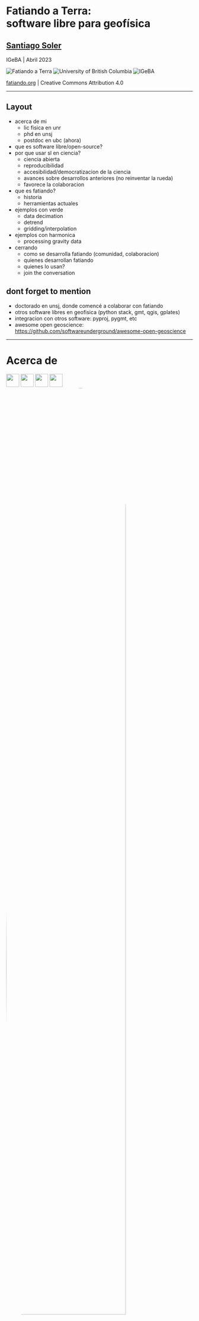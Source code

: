 <!-- .slide: class="slide-title" data-background-image="images/fatiando-background.png" -->

<div class="title-authors r-stretch">
<h1 class="title"> Fatiando a Terra: <br> software libre para geofísica </h1>
<h2 class="authors"><a href="https://www.santisoler.com">Santiago Soler</a></h2>
</div>

<p class="location">
IGeBA  |  Abril 2023
</p>

<div class="d-flex flex-row align-center justify-around">
<img
class="institutional-logo"
src="images/logos/fatiando-light.png"
alt="Fatiando a Terra"
>
<img
class="institutional-logo"
src="images/logos/ubc-narrow.png"
alt="University of British Columbia"
>
<img
class="institutional-logo"
src="images/logos/igeba.jpg"
alt="IGeBA"
>
</div>

<p class="footer">
<i class="fa-solid fa-earth-americas"></i>
<a href="https://www.fatiando.org">fatiando.org</a>
|
<i class="fab fa-creative-commons"></i><i class="fab fa-creative-commons-by"></i>
Creative Commons Attribution 4.0
</p>

---

<!-- .slide: data-visibility="hidden" -->

## Layout

- acerca de mi
    - lic fisica en unr
    - phd en unsj
    - postdoc en ubc (ahora)
- que es software libre/open-source?
- por que usar sl en ciencia?
    - ciencia abierta
    - reproducibilidad
    - accesibilidad/democratizacion de la ciencia
    - avances sobre desarrollos anteriores (no reinventar la rueda)
    - favorece la colaboracion
- que es fatiando?
    - historia
    - herramientas actuales
- ejemplos con verde
    - data decimation
    - detrend
    - gridding/interpolation
- ejemplos con harmonica
    - processing gravity data
- cerrando
    - como se desarrolla fatiando (comunidad, colaboracion)
    - quienes desarrollan fatiando
    - quienes lo usan?
    - join the conversation


## dont forget to mention

- doctorado en unsj, donde comencé a colaborar con fatiando
- otros software libres en geofisica (python stack, gmt, qgis, gplates)
- integracion con otros software: pyproj, pygmt, etc
- awesome open geoscience: https://github.com/softwareunderground/awesome-open-geoscience


---

<div class="d-flex flex-row justify-between align-center">

# Acerca de

<div>
<img src="images/logos/unr.png" alt="" style="height: 2.5em; margin: 0">
<img src="images/logos/unsj.png" alt="" style="height: 2.5em; margin: 0">
<img src="images/logos/igsv.png" alt="" style="height: 2.5em; margin: 0">
<img src="images/logos/ubc.png" alt="" style="height: 2.5em; margin: 0">
</div>

</div>

<div class="centered r-stretch">

<div class="d-flex flex-row">

<div>
<img src="images/santisoler.jpg" alt="" style="width: 80%; border-radius: 50%">
</div>

<div>

<ul class="fa-ul">
    <li><i class="fa-li fa-sharp fa-solid fa-building-columns"></i>
        Lic en Física (UNR)
    </li>
    <li><i class="fa-li fa-sharp fa-solid fa-building-columns"></i>
        Doctor en Geofísica (UNSJ)
    </li>
    <li><i class="fa-li fa-sharp fa-solid fa-building-columns"></i>
        Postdoc en UBC, Canada
    </li>
    <li><i class="fa-li fas fa-flask"></i>
        Investigaciones:
    </li>
        <ul class="margin-left-0">
            <li class="text-medium">Procesamiento y modelado gravedad y magnetismo</li>
            <li class="text-medium">Inversiones conjuntas</li>
        </ul>
    <li><i class="fa-li fas fa-code"></i>
        Desarrollador de Fatiando a Terra 🌎
    </li>
</ul>

</div>

</div>
</div>

---

<!-- .slide: class="center"  -->

# ¿Qué es el software libre <br> u open-source?

---

<!-- .slide: class="center"  -->

## Libertades

0. <b class="green">Utilizar</b> el software con cualquier propósito
1. <b class="green">Estudiar</b> el código y <b class="green">modificarlo</b>
2. <b class="green">Distribuir copias</b> del software
3. <b class="green">Distribuir</b> versiones <b class="green">modificadas</b>

---

<!-- .slide: class="center" data-background-color="#eee" -->

## Ejemplos

<div class="d-flex flex-row justify-around align-center flex-wrap">

<div class="d-flex flex-column align-center justify-center">
<img src="images/logos/gmt.png" style="height: 5em; width: auto;">
Licencia: LGPLv3
</div>

<div class="d-flex flex-column align-center justify-center">
<img src="images/logos/qgis.png" style="height: 5em; width: auto;">
Licencia: GPLv2
</div>

</div>

<div class="d-flex flex-column align-center justify-center">
<img src="images/logos/fatiando-logo.png" style="height: 5em; width: auto;">
Licencia: BSD-Clause3
</div>


---

<!-- .slide: class="center"  -->

# ¿Por qué utilizar software libre en Ciencia?

---

<div class="r-stretch centered">

<img src="images/reproducibility-crisis.jpg"
alt="Infografia con resultados de investigación sobre la reproducibilidad de la ciencia, mostrando que un 52% de les entrevistades consideran que hay una crisis de reproducibilidad en la ciencia."
style="height: 100vh; width: auto;">

</div>

<div class="footnote">

Baker, M. (2016). doi: [10.1038/533452a](https://doi.org/10.1038/533452a)

</div>

---

<div class="r-stretch centered">

<img src="images/code-from-scratch.gif" alt="" style="width: 80vw;">

</div>

<div class="footnote">

[PhDComics (2014-03-14)](https://phdcomics.com/comics/archive.php?comicid=1689)

</div>

---

<!-- .slide: class="center"  -->

## El software libre:

- Posibilita una **Ciencia Abierta**
- Aumenta a la **reproducibilidad**
- **Democratiza** la Ciencia
- Facilita **desarrollos futuros**
- Favorece la **colaboración**

---

<!-- .slide: data-background-image="images/fatiando-banner.png" data-background-size="contain" data-background-color="#060629" -->

---

<!-- .slide: class="center" data-background-image="images/fatiando-background.png" -->

## Un poco de historia

<div class="d-flex flex-row justify-between align-start">

<div style="flex: 4">

- Comenzó en 2010
- Parte del Doctorado de **Leonardo Uieda** en Brasil
- Librería de Python: `fatiando`
- Herramientas para:
    - Procesar datos espaciales
    - Modelado de gravedad y magnetismo
    - Inversiones geométricas
    - Problemas juguete para docencia
- Circa 2015: primeras colaboraciones de Santiago

</div>

<div style="flex: 1">
<img src="images/leouieda.jpg" style="border-radius: 50%">
</div>

</div>

---

<!-- .slide: class="center" data-background-image="images/fatiando-background.png" -->

## Modernizar nuestras herramientas

<div class="d-flex flex-row justify-around align-between">
<img src="images/logos/python-3.png" style="width: auto; height: 100%;">
<p>+</p>
<p>Ecosistema científico <br> en Python</p>
</div>

<div style="background-color: #eee">
<img src="images/geoscientific-stack.png" style="width: 100%; height: auto;">
</div>

---

<!-- .slide: class="center" data-background-image="images/fatiando-background.png" -->

## ✨🌎 Librerías de Fatiando 🌎✨

---

<!-- .slide: class="center" data-background-color="#eeeeee" -->

<div class="r-stretch d-flex flex-column justify-evenly">

<!-- row 1 -->
<div class="fatiando-projects-row">

<!-- Verde -->
<div class="fatiando-project">
<a href="http://www.fatiando.org/verde">
<img class="project-logo center-block" src="images/logos/verde-logo.svg">
</a>

**Procesamiento** e **interpolación** de datos espaciales
con un toque de machine learning

<i class="fab fa-github fa-fw" title="Github repository"></i>
<a href="https://github.com/fatiando/verde">fatiando/verde</a>
</div>
<!-- - -->

<!-- Harmonica -->
<div class="fatiando-project fragment">
<a href="http://www.fatiando.org/harmonica">
<img class="project-logo center-block" src="images/logos/harmonica-logo.svg">
</a>

Procesamiento y modelado de **gravedad** y **magnetismo**

<i class="fab fa-github fa-fw" title="Github repository"></i>
<a href="https://github.com/fatiando/harmonica">fatiando/harmonica</a>
</div>
<!-- - -->

</div>


<!-- row 2 -->
<div class="fatiando-projects-row">

<!-- Boule -->
<div class="fatiando-project fragment">
<a href="http://www.fatiando.org/boule">
<img class="project-logo center-block" src="images/logos/boule-logo.svg">
</a>

**Elipsoides de referencia** y cálculo de **gravedad normal**

<i class="fab fa-github fa-fw" title="Github repository"></i>
<a href="https://github.com/fatiando/boule">fatiando/boule</a>
</div>
<!-- - -->

<!-- Pooch -->
<div class="fatiando-project fragment">
<a href="http://www.fatiando.org/pooch">
<img class="project-logo center-block" src="images/logos/pooch-logo.svg">
</a>

**Descarga** y **almacena** datos de la web

<i class="fab fa-github fa-fw" title="Github repository"></i>
<a href="https://github.com/fatiando/pooch">fatiando/pooch</a>
</div>
<!-- - -->

<!-- Ensaio -->
<div class="fatiando-project fragment">
<a href="http://www.fatiando.org/ensaio">
<img class="project-logo center-block" src="images/logos/ensaio-logo.svg">
</a>

Sets de **datos geofísicos** bajo **licencia abierta** para experimentar

<i class="fab fa-github fa-fw" title="Github repository"></i>
<a href="https://github.com/fatiando/ensaio">fatiando/ensaio</a>
</div>
<!-- - -->

</div>

</div>

---

# Live coding...

---

<!-- .slide: class="center" data-background-image="images/fatiando-background.png" -->

# ¿Quién utiliza Fatiando?

---

<!-- .slide: data-background-image="images/fatiando-papers.png" data-background-size="contain" -->

---

<!-- .slide: class="center" data-background-image="images/fatiando-background.png" -->

# ¿Quién desarrolla Fatiando?

---

<!-- .slide: class="center slide-steering-council" data-background-image="images/fatiando-background.png" -->

## Steering council

<div class="d-flex flex-wrap flex-row align-start justify-evenly">

<div class="council-member">
<img src="https://www.github.com/aguspesce.png" >
<span>
<i class="fab fa-github fa-fw"></i>
<a href="https://github.com/aguspesce">aguspesce</a>
</span>
</div>

<div class="council-member">
<img src="https://www.github.com/leouieda.png" >
<span>
<i class="fab fa-github fa-fw"></i>
<a href="https://github.com/leouieda">leouieda</a>
</span>
</div>

<div class="council-member">
<img src="images/luli.jpg" >
<span>
<i class="fab fa-github fa-fw"></i>
<a href="https://github.com/ll-geo">LL-Geo</a>
</span>
</div>

<div class="council-member">
<img src="https://www.github.com/MGomezN.png" >
<span>
<i class="fab fa-github fa-fw"></i>
<a href="https://github.com/mgomezn">MGomezN</a>
</span>
</div>

<div class="council-member">
<img src="https://www.github.com/santisoler.png" >
<span>
<i class="fab fa-github fa-fw"></i>
<a href="https://github.com/santisoler">santisoler</a>
</span>
</div>

</div>

---

<!-- .slide: class="center slide-contributors" data-background-image="images/fatiando-background.png" -->

## Contribuidores

<div class="contributors">
<img src="https://www.github.com/mdtanker.png">
<img src="https://www.github.com/birocoles.png">
<img src="https://www.github.com/nshea3.png">
<img src="https://www.github.com/Esteban82.png">
<img src="https://www.github.com/djhoese.png">
<img src="https://www.github.com/lheagy.png">
<img src="https://www.github.com/jessepisel.png">
<img src="https://www.github.com/SAskevold.png">
<img src="https://www.github.com/andersy005.png">
<img src="https://www.github.com/GenevieveBuckley.png">
<img src="https://www.github.com/lukegre.png">
<img src="https://www.github.com/mathause.png">
<img src="https://www.github.com/hmaarrfk.png">
<img src="https://www.github.com/horta.png">
<img src="https://www.github.com/hugovk.png">
<img src="https://www.github.com/dokempf.png">
<img src="https://www.github.com/Xarthisius.png">
<img src="https://www.github.com/jrleeman.png">
<img src="https://www.github.com/drammock.png">
<img src="https://www.github.com/remram44.png">
<img src="https://www.github.com/neutrinoceros.png">
<img src="https://www.github.com/danshapero.png">
<img src="https://www.github.com/matthewturk.png">
<img src="https://www.github.com/avalentino.png">
<img src="https://www.github.com/dabiged.png">
<img src="https://github.com/BjoernLudwigPTB.png">
</div>

---

<!-- .slide: class="center slide-community" data-background-image="images/fatiando-background.png" -->

# ¡Participa en la comunidad!

<div class="signs">

<div class="sign">
<i class="fas fa-book"></i>
Aprende a usar las herramientas
<a href="https://www.fatiando.org/learn">fatiando.org/learn</a>
</div>


<div class="sign">
<i class="fas fa-comments"></i>
Contactate con el resto de la comunidad
<a href="https://www.fatiando.org/contact">fatiando.org/contact</a>
</div>

</div>

---

<!-- .slide: class="center" -->

# ¡Gracias!

---

<!-- .slide: class="center" -->

<div class="d-flex flex-row justify-between align-center">

<div>

## Contacto

<ul class="fa-ul">
<li>
<i class="fa-li fas fa-globe"></i>
<a href="https://www.fatiando.org">fatiando.org/contact</a>
</li>
<li>
<i class="fa-li fas fa-globe"></i>
<a href="https://www.santisoler.com">santisoler.com</a>
</li>
<li>
<i class="fa-li fab fa-mastodon"></i>
<a href="https://scicomm.xyz/@santisoler">@santisoler@scicomm.xyz</a>
</li>
<li>
<i class="fa-li fab fa-github"></i>
<a href="https://www.github.com/santisoler">santisoler</a>
</li>
</ul>

</div>

<div>

Diapositivas disponibles en
[santisoler.com/2023-fatiando-igeba](https://www.santisoler.com/2023-fatiando-igeba)

<img src="images/slides-qr.png" alt="" style="height: 7em;">

<p class="text-small">
<i class="fab fa-creative-commons"></i><i class="fab fa-creative-commons-by"></i>
Creative Commons Attribution 4.0
</p>

</div>

</div>
